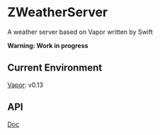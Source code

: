 # ZWeatherServer
A weather server based on Vapor written by Swift

**Warning: Work in progress**

## Current Environment

[Vapor](https://github.com/qutheory/vapor): v0.13

## API

[Doc](Server/Doc/README.md)
